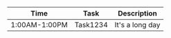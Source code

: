 ﻿

| Time | Task | Description |
|---------------|----------|-----------------|
| 1:00AM-1:00PM | Task1234 | It's a long day |


